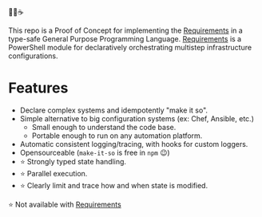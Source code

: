 👨‍🦲☕

This repo is a Proof of Concept for implementing the [Requirements][Requirements] in a type-safe General Purpose Programming Language.  [Requirements][Requirements] is a PowerShell module for declaratively orchestrating multistep infrastructure configurations.

# Features
* Declare complex systems and idempotently "make it so".
* Simple alternative to big configuration systems (ex: Chef, Ansible, etc.)
    * Small enough to understand the code base.
    * Portable enough to run on any automation platform.
* Automatic consistent logging/tracing, with hooks for custom loggers.
* Opensourceable (`make-it-so` is free in `npm` 😉)
* :star: Strongly typed state handling.
* :star: Parallel execution.
* :star: Clearly limit and trace how and when state is modified.

:star: Not available with [Requirements][Requirements]

[Requirements]: https://github.com/microsoft/Requirements
